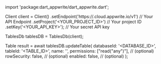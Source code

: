 import 'package:dart_appwrite/dart_appwrite.dart';

Client client = Client()
    .setEndpoint('https://<REGION>.cloud.appwrite.io/v1') // Your API Endpoint
    .setProject('<YOUR_PROJECT_ID>') // Your project ID
    .setKey('<YOUR_API_KEY>'); // Your secret API key

TablesDb tablesDB = TablesDb(client);

Table result = await tablesDB.updateTable(
    databaseId: '<DATABASE_ID>',
    tableId: '<TABLE_ID>',
    name: '<NAME>',
    permissions: ["read("any")"], // (optional)
    rowSecurity: false, // (optional)
    enabled: false, // (optional)
);
